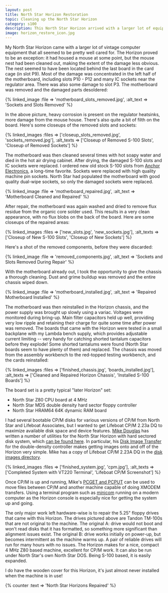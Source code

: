 ```yaml
---
layout: post
title: North Star Horizon Restoration
topic: Cleaning up the North Star Horizon
category: s100
description: This North Star Horizon arrived with a larger lot of equipment. It had clearly been a mouse house at some point in its life, but the bulk of the mouse mess had been removed, hiding the full extent of the damage. Repair involved replacing many sockets and even some S-100 slots.
image: horizon_restore_icon.jpg
---
```


My North Star Horizon came with a larger lot of vintage computer equipment that all seemed to be pretty well cared for. The Horizon proved to be an exception: it had housed a mouse at some point, but the mouse nest had been cleaned out, making the extent of the damage less obvious. The nest seemed to have been located behind the last board in the card cage (in slot P9). Most of the damage was concentrated in the left half of the motherboard, including slots P10 - P12 and many IC sockets near the regulator area. There was also some damage to slot P3. The motherboard was removed and the damaged parts desoldered:

{% linked_image :file => 'motherboard_slots_removed.jpg', :alt_text => 'Sockets and Slots Removed' %}

In the above picture, heavy corrosion is present on the regulator heatsinks, more damage from the mouse house. There's also quite a bit of filth on the board. Here's some closeups of the removed slots and sockets:

{% linked_images :files => ['closeup_slots_removed.jpg', 'sockets_removed.jpg'], :alt_texts => ['Closeup of Removed S-100 Slots', 'Closeup of Removed Sockets'] %}

The motherboard was then cleaned several times with hot soapy water and died in the hot air drying cabinet. After drying, the damaged S-100 slots and IC sockets were replaced. I ordered new old stock S-100 slots from [Anchor Electronics](https://anchor-electronics.com/), a long-time favorite. Sockets were replaced with high quality machine pin sockets. North Star had populated the motherboard with good quality dual-wipe sockets, so only the damaged sockets were replaced.

{% linked_image :file => 'motherboard_repaired.jpg', :alt_text => 'Motherboard Cleaned and Repaired' %}

After repair, the motherboard was again washed and dried to remove flux residue from the organic core solder used. This results in a very clean appearance, with no flux blobs on the back of the board. Here are some closeups of the repaired areas:

{% linked_images :files => ['new_slots.jpg', 'new_sockets.jpg'], :alt_texts => ['Closeup of New S-100 Slots', 'Closeup of New Sockets'] %}

Here's a shot of the removed components, before they were discarded:

{% linked_image :file => 'removed_components.jpg', :alt_text => 'Sockets and Slots Removed During Repair' %}

With the motherboard already out, I took the opportunity to give the chassis a thorough cleaning. Dust and grime buildup was removed and the entire chassis wiped down. 

{% linked_image :file => 'motherboard_installed.jpg', :alt_text => 'Repaired Motherboard Installed' %}

The motherboard was then reinstalled in the Horizon chassis, and the power supply was brought up slowly using a variac. Voltages were monitored during bring-up. Main filter capacitors held up well, providing very low ripple and retaining their charge for quite some time after power was removed. The boards that came with the Horizon were tested in a small backplane with my Lambda bench supply, which provides adjustable current limiting -- very handy for catching shorted tantalum capacitors before they explode! Some shorted tantalums were found (North Star boards seem to have plenty of them) and replaced. The chassis was moved from the assembly workbench to the red-topped testing workbench, and the cards reinstalled:

{% linked_images :files => ['finished_chassis.jpg', 'boards_installed.jpg'], :alt_texts => ['Cleaned and Repaired Horizon Chassis', 'Installed S-100 Boards'] %}

The board set is a pretty typical "later Horizon" set:

* North Star Z80 CPU board at 4 MHz
* North Star MDS double density hard sector floppy controller
* North Star HRAM64 64K dynamic RAM board

I had several bootable CP/M disks for various versions of CP/M from North Star and Lifeboat Associates, but I wanted to get Lifeboat CP/M 2.23a DQ to maximize available disk space and device features. [Mike Douglas](http://deramp.com/) has written a number of utilities for the North Star Horizon with hard sectored disk system, which [can be found here](http://deramp.com/downloads/north_star/horizon/). In particular, his [Disk Image Transfer](http://deramp.com/downloads/north_star/horizon/double_density_controller/disk_image_transfer/) for the double-density controller makes getting images onto and off of the Horizon very simple. Mike has a copy of Lifeboat CP/M 2.23A DQ in the [disk images directory](http://deramp.com/downloads/north_star/horizon/double_density_controller/disk_images/cpm/).

{% linked_images :files => ['finished_system.jpg', 'cpm.jpg'], :alt_texts => ['Completed System with VT220 Terminal', 'Lifeboat CP/M Screenshot'] %}

Once CP/M is up and running, Mike's [PCGET and PCPUT](http://deramp.com/downloads/north_star/horizon/pcget_pcput/) can be used to move files between CP/M and another machine capable of doing XMODEM transfers. Using a terminal program such as [minicom](https://en.wikipedia.org/wiki/Minicom) running on a modern computer as the Horizon console is especially nice for getting the system up and going.

The only major work left hardware-wise is to repair the 5.25" floppy drives that came with this Horizon. The drives pictured above are Tandon TM-100s that are not original to the machine. The original A: drive would not boot and won't read disks that it has formatted, so something more significant than alignment issues exist. The original B: drive works initially on power-up, but becomes intermittent as the machine warms up. A pair of reliable drives will run for many hours with no issues. The Horizon makes for a nice, compact 4 MHz Z80 based machine, excellent for CP/M work. It can also be run under North Star's own North Star DOS. Being S-100 based, it is easily expanded.

I do have the wooden cover for this Horizon, it's just almost never installed when the machine is in use!

{% counter :text => 'North Star Horizons Repaired' %}
